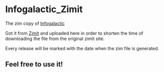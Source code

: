 # Infogalactic_Zimit
The zim copy of [Infogalactic](https://infogalactic.com/info/Main_Page)

Got it from [Zimit](https://youzim.it/) and uploaded here in order to shorten the time of downloading the file from the original zimit site.

Every release will be marked with the date when the zim file is generated.

## Feel free to use it!
